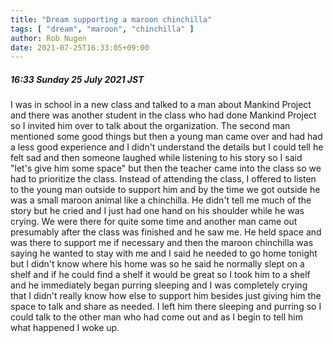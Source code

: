```yaml
---
title: "Dream supporting a maroon chinchilla"
tags: [ "dream", "maroon", "chinchilla" ]
author: Rob Nugen
date: 2021-07-25T16:33:05+09:00
---
```


##### 16:33 Sunday 25 July 2021 JST

<p class="dream">
I was in school in a new class and talked to a man about Mankind
Project and there was another student in the class who had done
Mankind Project so I invited him over to talk about the
organization. The second man mentioned some good things but then a
young man came over and had had a less good experience and I didn't
understand the details but I could tell he felt sad and then someone
laughed while listening to his story so I said "let's give him some
space" but then the teacher came into the class so we had to
prioritize the class. Instead of attending the class, I offered to
listen to the young man outside to support him and by the time we got
outside he was a small maroon animal like a chinchilla.  He didn't
tell me much of the story but he cried and I just had one hand on his
shoulder while he was crying. We were there for quite some time and
another man came out presumably after the class was finished and he
saw me.  He held space and was there to support me if necessary and
then the maroon chinchilla was saying he wanted to stay with me and I
said he needed to go home tonight but I didn't know where his home was
so he said he normally slept on a shelf and if he could find a shelf
it would be great so I took him to a shelf and he immediately began
purring sleeping and I was completely crying that I didn't really know
how else to support him besides just giving him the space to talk and
share as needed. I left him there sleeping and purring so I could talk
to the other man who had come out and as I begin to tell him what
happened I woke up.
</p>
